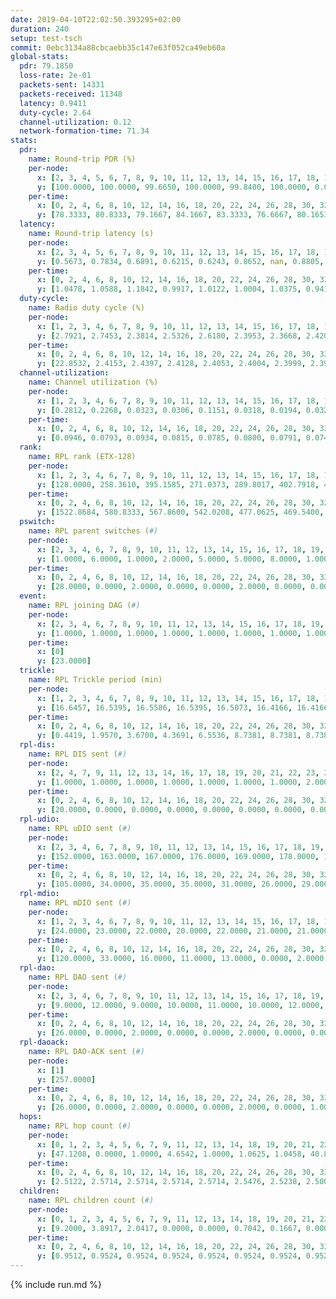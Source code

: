 ```yaml
---
date: 2019-04-10T22:02:50.393295+02:00
duration: 240
setup: test-tsch
commit: 0ebc3134a88cbcaebb35c147e63f052ca49eb60a
global-stats:
  pdr: 79.1850
  loss-rate: 2e-01
  packets-sent: 14331
  packets-received: 11348
  latency: 0.9411
  duty-cycle: 2.64
  channel-utilization: 0.12
  network-formation-time: 71.34
stats:
  pdr:
    name: Round-trip PDR (%)
    per-node:
      x: [2, 3, 4, 5, 6, 7, 8, 9, 10, 11, 12, 13, 14, 15, 16, 17, 18, 19, 20, 21, 22, 23, 24, 25]
      y: [100.0000, 100.0000, 99.6650, 100.0000, 99.8400, 100.0000, 0.0000, 100.0000, 0.0000, 100.0000, 100.0000, 100.0000, 100.0000, 0.0000, 0.0000, 0.0000, 99.8288, 100.0000, 99.8261, 99.6914, 99.8328, 99.6569, 100.0000, 99.4975]
    per-time:
      x: [0, 2, 4, 6, 8, 10, 12, 14, 16, 18, 20, 22, 24, 26, 28, 30, 32, 34, 36, 38, 40, 42, 44, 46, 48, 50, 52, 54, 56, 58, 60, 62, 64, 66, 68, 70, 72, 74, 76, 78, 80, 82, 84, 86, 88, 90, 92, 94, 96, 98, 100, 102, 104, 106, 108, 110, 112, 114, 116, 118, 120, 122, 124, 126, 128, 130, 132, 134, 136, 138, 140, 142, 144, 146, 148, 150, 152, 154, 156, 158, 160, 162, 164, 166, 168, 170, 172, 174, 176, 178, 180, 182, 184, 186, 188, 190, 192, 194, 196, 198, 200, 202, 204, 206, 208, 210, 212, 214, 216, 218, 220, 222, 224, 226, 228, 230, 232, 234, 236, 238, 240]
      y: [78.3333, 80.8333, 79.1667, 84.1667, 83.3333, 76.6667, 80.1653, 77.3109, 74.1667, 80.1653, 74.7899, 75.2066, 83.3333, 84.8739, 75.8333, 75.0000, 75.0000, 80.1653, 79.1667, 77.5000, 80.0000, 74.7899, 78.3333, 80.1653, 77.5000, 80.8333, 81.6667, 80.8333, 82.5000, 82.5000, 80.0000, 74.1667, 85.8333, 75.8333, 75.8333, 75.8333, 76.6667, 76.6667, 75.0000, 73.3333, 83.3333, 80.8333, 80.8333, 80.0000, 80.8333, 79.1667, 80.8333, 79.1667, 80.8333, 78.3333, 79.1667, 75.8333, 80.0000, 75.8333, 76.6667, 83.3333, 80.8333, 81.6667, 80.0000, 73.3333, 80.8333, 80.8333, 76.6667, 76.6667, 80.8333, 80.8333, 79.1667, 75.0000, 76.6667, 76.6667, 78.3333, 74.1667, 80.0000, 77.5000, 80.8333, 80.8333, 76.6667, 83.3333, 75.0000, 75.8333, 81.6667, 82.5000, 89.1667, 75.8333, 80.8333, 78.3333, 79.1667, 79.1667, 71.6667, 77.5000, 78.3333, 74.1667, 81.6667, 88.3333, 75.0000, 86.6667, 92.5000, 81.6667, 81.6667, 75.0000, 84.1667, 78.3333, 81.6667, 78.3333, 80.8333, 79.1667, 73.3333, 84.1667, 77.5000, 75.0000, 80.0000, 75.0000, 76.6667, 86.6667, 82.5000, 77.5000, 83.3333, 81.6667, 80.8333, 66.0000, null]
  latency:
    name: Round-trip latency (s)
    per-node:
      x: [2, 3, 4, 5, 6, 7, 8, 9, 10, 11, 12, 13, 14, 15, 16, 17, 18, 19, 20, 21, 22, 23, 24, 25]
      y: [0.5673, 0.7834, 0.6891, 0.6215, 0.6243, 0.8652, nan, 0.8805, nan, 0.8473, 0.9413, 0.7832, 0.8476, nan, nan, nan, 1.0709, 1.0773, 1.0101, 1.2800, 1.1171, 1.2817, 1.2282, 1.3771]
    per-time:
      x: [0, 2, 4, 6, 8, 10, 12, 14, 16, 18, 20, 22, 24, 26, 28, 30, 32, 34, 36, 38, 40, 42, 44, 46, 48, 50, 52, 54, 56, 58, 60, 62, 64, 66, 68, 70, 72, 74, 76, 78, 80, 82, 84, 86, 88, 90, 92, 94, 96, 98, 100, 102, 104, 106, 108, 110, 112, 114, 116, 118, 120, 122, 124, 126, 128, 130, 132, 134, 136, 138, 140, 142, 144, 146, 148, 150, 152, 154, 156, 158, 160, 162, 164, 166, 168, 170, 172, 174, 176, 178, 180, 182, 184, 186, 188, 190, 192, 194, 196, 198, 200, 202, 204, 206, 208, 210, 212, 214, 216, 218, 220, 222, 224, 226, 228, 230, 232, 234, 236, 238, 240]
      y: [1.0478, 1.0588, 1.1842, 0.9917, 1.0122, 1.0004, 1.0375, 0.9417, 1.0481, 1.0556, 1.0622, 0.9731, 1.0389, 0.9388, 1.0269, 1.0298, 0.9896, 0.9628, 0.9987, 0.9385, 0.9364, 0.9821, 0.9697, 0.9487, 0.9612, 0.9966, 0.9748, 0.9412, 0.9839, 0.9870, 0.9695, 0.9325, 0.9104, 0.9133, 0.9142, 0.9499, 0.9152, 0.9281, 0.9765, 0.9280, 0.9870, 0.9639, 1.0295, 0.9776, 0.9887, 0.9697, 0.8964, 0.9533, 0.9417, 0.9222, 0.8675, 0.9639, 0.9661, 0.9330, 0.9076, 0.9863, 0.9604, 0.8957, 0.9617, 0.9242, 0.9518, 0.9294, 0.8513, 0.9624, 0.9086, 0.8970, 0.8883, 0.9281, 0.8680, 0.9259, 0.9346, 0.9315, 0.9591, 0.9417, 0.9132, 0.9095, 0.9818, 0.9571, 0.9696, 0.9554, 0.9094, 0.9104, 0.9167, 0.9188, 0.8861, 0.8439, 0.9263, 0.9365, 0.8819, 0.9496, 0.9055, 0.8632, 0.8726, 0.8817, 0.8910, 0.9116, 0.8875, 0.9359, 0.9017, 0.9121, 0.8705, 0.8878, 0.8886, 0.8760, 0.9042, 0.8827, 0.9435, 0.8779, 0.9135, 0.8798, 0.8804, 0.9024, 0.8908, 0.9185, 0.8817, 0.9066, 0.9287, 0.8804, 0.9445, 0.9315, null]
  duty-cycle:
    name: Radio duty cycle (%)
    per-node:
      x: [1, 2, 3, 4, 6, 7, 8, 9, 10, 11, 12, 13, 14, 15, 16, 17, 18, 19, 20, 21, 22, 23, 24, 25]
      y: [2.7921, 2.7453, 2.3814, 2.5326, 2.6180, 2.3953, 2.3668, 2.4208, 2.5923, 2.5243, 2.5939, 2.5797, 2.5322, 2.5746, 2.4077, 2.9358, 2.6256, 2.5667, 2.5877, 2.6012, 2.5379, 2.5680, 2.5714, 2.5154]
    per-time:
      x: [0, 2, 4, 6, 8, 10, 12, 14, 16, 18, 20, 22, 24, 26, 28, 30, 32, 34, 36, 38, 40, 42, 44, 46, 48, 50, 52, 54, 56, 58, 60, 62, 64, 66, 68, 70, 72, 74, 76, 78, 80, 82, 84, 86, 88, 90, 92, 94, 96, 98, 100, 102, 104, 106, 108, 110, 112, 114, 116, 118, 120, 122, 124, 126, 128, 130, 132, 134, 136, 138, 140, 142, 144, 146, 148, 150, 152, 154, 156, 158, 160, 162, 164, 166, 168, 170, 172, 174, 176, 178, 180, 182, 184, 186, 188, 190, 192, 194, 196, 198, 200, 202, 204, 206, 208, 210, 212, 214, 216, 218, 220, 222, 224, 226, 228, 230, 232, 234, 236, 238]
      y: [22.8532, 2.4153, 2.4397, 2.4128, 2.4053, 2.4004, 2.3999, 2.3986, 2.4046, 2.3907, 2.4190, 2.3793, 2.3846, 2.3943, 2.4238, 2.4047, 2.3962, 2.3906, 2.3848, 2.4148, 2.3813, 2.3840, 2.3856, 2.3948, 2.3724, 2.3837, 2.3982, 2.3900, 2.3930, 2.3937, 2.3924, 2.3835, 2.3864, 2.3852, 2.3801, 2.3795, 2.3815, 2.3774, 2.3795, 2.3824, 2.3932, 2.4077, 3.1386, 2.8490, 2.8286, 2.3829, 2.3920, 2.3865, 2.4130, 2.3937, 2.3752, 2.3704, 2.3800, 2.3769, 2.3738, 2.3694, 2.3943, 2.3854, 2.3752, 2.3856, 2.3826, 2.3811, 2.3565, 2.3595, 2.3575, 2.3679, 2.3765, 2.3723, 2.3749, 2.3579, 2.3681, 2.3789, 2.3671, 2.3816, 2.3837, 2.3936, 2.3703, 2.3907, 2.3896, 2.3767, 2.3862, 2.3824, 2.3987, 2.3941, 2.3752, 2.3684, 2.3734, 2.3835, 2.3759, 2.3690, 2.3878, 2.3765, 2.3573, 2.3845, 2.3908, 2.3920, 2.3866, 2.3998, 2.3778, 2.3827, 2.3877, 2.3782, 2.3890, 2.3839, 2.3732, 2.3832, 2.3708, 2.3766, 2.3631, 2.3837, 2.3558, 2.3646, 2.3487, 2.3686, 2.3634, 2.3678, 2.3465, 2.3828, 2.3643, 2.3679]
  channel-utilization:
    name: Channel utilization (%)
    per-node:
      x: [1, 2, 3, 4, 6, 7, 8, 9, 10, 11, 12, 13, 14, 15, 16, 17, 18, 19, 20, 21, 22, 23, 24, 25]
      y: [0.2812, 0.2268, 0.0323, 0.0306, 0.1151, 0.0318, 0.0194, 0.0328, 0.1542, 0.0316, 0.0323, 0.1217, 0.0305, 0.1001, 0.0264, 0.2950, 0.0623, 0.0380, 0.0560, 0.0424, 0.0400, 0.0349, 0.0316, 0.0330]
    per-time:
      x: [0, 2, 4, 6, 8, 10, 12, 14, 16, 18, 20, 22, 24, 26, 28, 30, 32, 34, 36, 38, 40, 42, 44, 46, 48, 50, 52, 54, 56, 58, 60, 62, 64, 66, 68, 70, 72, 74, 76, 78, 80, 82, 84, 86, 88, 90, 92, 94, 96, 98, 100, 102, 104, 106, 108, 110, 112, 114, 116, 118, 120, 122, 124, 126, 128, 130, 132, 134, 136, 138, 140, 142, 144, 146, 148, 150, 152, 154, 156, 158, 160, 162, 164, 166, 168, 170, 172, 174, 176, 178, 180, 182, 184, 186, 188, 190, 192, 194, 196, 198, 200, 202, 204, 206, 208, 210, 212, 214, 216, 218, 220, 222, 224, 226, 228, 230, 232, 234, 236, 238]
      y: [0.0946, 0.0793, 0.0934, 0.0815, 0.0785, 0.0800, 0.0791, 0.0746, 0.0755, 0.0731, 0.0869, 0.0698, 0.0714, 0.0743, 0.0848, 0.0792, 0.0764, 0.0754, 0.0732, 0.0861, 0.0721, 0.0733, 0.0720, 0.0772, 0.0679, 0.0719, 0.0784, 0.0753, 0.0781, 0.0778, 0.0769, 0.0715, 0.0724, 0.0729, 0.0691, 0.0702, 0.0705, 0.0697, 0.0698, 0.0708, 0.0730, 0.0806, 0.4310, 0.2596, 0.2402, 0.0700, 0.0747, 0.0721, 0.0830, 0.0768, 0.0669, 0.0662, 0.0723, 0.0700, 0.0689, 0.0672, 0.0784, 0.0729, 0.0683, 0.0712, 0.0697, 0.0719, 0.0600, 0.0613, 0.0611, 0.0645, 0.0661, 0.0654, 0.0659, 0.0611, 0.0662, 0.0691, 0.0653, 0.0728, 0.0707, 0.0760, 0.0665, 0.0753, 0.0743, 0.0712, 0.0718, 0.0714, 0.0793, 0.0763, 0.0670, 0.0648, 0.0650, 0.0714, 0.0691, 0.0665, 0.0736, 0.0689, 0.0593, 0.0698, 0.0729, 0.0731, 0.0733, 0.0789, 0.0693, 0.0719, 0.0744, 0.0696, 0.0723, 0.0689, 0.0661, 0.0715, 0.0657, 0.0680, 0.0635, 0.0714, 0.0582, 0.0609, 0.0561, 0.0648, 0.0648, 0.0652, 0.0563, 0.0717, 0.0622, 0.0652]
  rank:
    name: RPL rank (ETX-128)
    per-node:
      x: [1, 2, 3, 4, 6, 7, 8, 9, 10, 11, 12, 13, 14, 15, 16, 17, 18, 19, 20, 21, 22, 23, 24, 25]
      y: [128.0000, 258.3610, 395.1585, 271.0373, 289.8017, 402.7918, 404.8857, 421.0363, 276.8299, 409.8465, 407.9024, 411.0992, 416.4650, 437.6000, 512.5041, 414.4853, 557.9677, 558.8474, 571.8286, 591.5976, 599.8975, 911.9959, 696.8675, 703.4818]
    per-time:
      x: [0, 2, 4, 6, 8, 10, 12, 14, 16, 18, 20, 22, 24, 26, 28, 30, 32, 34, 36, 38, 40, 42, 44, 46, 48, 50, 52, 54, 56, 58, 60, 62, 64, 66, 68, 70, 72, 74, 76, 78, 80, 82, 84, 86, 88, 90, 92, 94, 96, 98, 100, 102, 104, 106, 108, 110, 112, 114, 116, 118, 120, 122, 124, 126, 128, 130, 132, 134, 136, 138, 140, 142, 144, 146, 148, 150, 152, 154, 156, 158, 160, 162, 164, 166, 168, 170, 172, 174, 176, 178, 180, 182, 184, 186, 188, 190, 192, 194, 196, 198, 200, 202, 204, 206, 208, 210, 212, 214, 216, 218, 220, 222, 224, 226, 228, 230, 232, 234, 236, 238]
      y: [1522.8684, 580.8333, 567.8600, 542.0208, 477.0625, 469.5400, 472.9792, 468.2083, 467.3333, 463.0204, 467.3061, 484.4583, 487.5000, 488.3125, 516.1667, 514.3750, 509.0392, 494.8958, 492.3750, 507.1321, 472.9792, 467.3469, 465.9375, 456.4694, 451.3958, 448.5000, 450.0000, 449.0417, 451.0612, 448.6042, 452.5417, 469.3673, 454.7708, 456.0208, 456.1800, 453.2857, 448.0612, 446.5918, 441.3673, 439.0208, 437.3750, 443.3958, 423.7660, 413.3986, 405.0468, 446.7580, 454.3673, 459.5926, 452.2708, 445.7708, 441.1020, 445.8571, 444.2500, 437.4694, 432.1667, 433.7551, 434.6042, 437.9796, 435.1250, 434.9167, 437.9184, 442.3200, 436.8333, 433.3542, 437.0625, 433.1224, 430.1667, 448.1837, 453.4792, 448.8980, 443.6531, 439.8125, 445.2200, 437.5918, 435.5200, 440.1200, 435.1667, 439.1667, 436.7708, 433.7917, 432.2549, 430.0000, 425.3333, 428.5600, 424.6667, 427.8333, 431.5306, 441.7500, 439.7500, 433.8600, 437.8600, 449.1633, 435.8571, 428.7083, 426.1667, 424.8163, 426.6875, 426.6122, 426.3750, 427.1667, 433.3878, 431.2041, 429.8958, 425.0204, 426.7917, 426.9792, 427.1667, 426.2083, 424.5833, 430.4314, 423.6458, 420.7292, 419.6458, 422.0417, 422.8333, 426.0625, 424.2292, 430.8200, 423.7917, 453.4118]
  pswitch:
    name: RPL parent switches (#)
    per-node:
      x: [2, 3, 4, 6, 7, 8, 9, 10, 11, 12, 13, 14, 15, 16, 17, 18, 19, 20, 21, 22, 23, 24, 25]
      y: [1.0000, 6.0000, 1.0000, 2.0000, 5.0000, 5.0000, 8.0000, 1.0000, 1.0000, 6.0000, 2.0000, 3.0000, 5.0000, 2.0000, 5.0000, 8.0000, 9.0000, 5.0000, 6.0000, 4.0000, 5.0000, 9.0000, 7.0000]
    per-time:
      x: [0, 2, 4, 6, 8, 10, 12, 14, 16, 18, 20, 22, 24, 26, 28, 30, 32, 34, 36, 38, 40, 42, 44, 46, 48, 50, 52, 54, 56, 58, 60, 62, 64, 66, 68, 70, 72, 74, 76, 78, 80, 82, 84, 86, 88, 90, 92, 94, 96, 98, 100, 102, 104, 106, 108, 110, 112, 114, 116, 118, 120, 122, 124, 126, 128, 130, 132, 134, 136, 138, 140, 142, 144, 146, 148, 150, 152, 154, 156, 158, 160, 162, 164, 166, 168, 170, 172, 174, 176, 178, 180, 182, 184, 186, 188, 190, 192, 194, 196, 198, 200, 202, 204, 206, 208, 210, 212, 214, 216, 218, 220, 222, 224, 226, 228, 230, 232, 234, 236, 238]
      y: [28.0000, 0.0000, 2.0000, 0.0000, 0.0000, 2.0000, 0.0000, 0.0000, 0.0000, 1.0000, 1.0000, 0.0000, 0.0000, 0.0000, 0.0000, 0.0000, 3.0000, 0.0000, 0.0000, 5.0000, 0.0000, 1.0000, 0.0000, 1.0000, 0.0000, 0.0000, 0.0000, 0.0000, 1.0000, 0.0000, 0.0000, 1.0000, 0.0000, 0.0000, 2.0000, 1.0000, 1.0000, 1.0000, 1.0000, 0.0000, 0.0000, 0.0000, 0.0000, 0.0000, 0.0000, 1.0000, 1.0000, 6.0000, 0.0000, 0.0000, 1.0000, 1.0000, 0.0000, 1.0000, 0.0000, 1.0000, 0.0000, 1.0000, 0.0000, 0.0000, 1.0000, 2.0000, 0.0000, 0.0000, 0.0000, 1.0000, 0.0000, 1.0000, 0.0000, 1.0000, 1.0000, 0.0000, 2.0000, 1.0000, 2.0000, 2.0000, 0.0000, 0.0000, 0.0000, 0.0000, 3.0000, 2.0000, 0.0000, 2.0000, 0.0000, 0.0000, 1.0000, 0.0000, 0.0000, 2.0000, 2.0000, 1.0000, 1.0000, 0.0000, 0.0000, 1.0000, 0.0000, 1.0000, 0.0000, 0.0000, 1.0000, 1.0000, 0.0000, 1.0000, 0.0000, 0.0000, 0.0000, 0.0000, 0.0000, 3.0000, 0.0000, 0.0000, 0.0000, 0.0000, 0.0000, 0.0000, 0.0000, 2.0000, 0.0000, 3.0000]
  event:
    name: RPL joining DAG (#)
    per-node:
      x: [2, 3, 4, 6, 7, 8, 9, 10, 11, 12, 13, 14, 15, 16, 17, 18, 19, 20, 21, 22, 23, 24, 25]
      y: [1.0000, 1.0000, 1.0000, 1.0000, 1.0000, 1.0000, 1.0000, 1.0000, 1.0000, 1.0000, 1.0000, 1.0000, 1.0000, 1.0000, 1.0000, 1.0000, 1.0000, 1.0000, 1.0000, 1.0000, 1.0000, 1.0000, 1.0000]
    per-time:
      x: [0]
      y: [23.0000]
  trickle:
    name: RPL Trickle period (min)
    per-node:
      x: [1, 2, 3, 4, 6, 7, 8, 9, 10, 11, 12, 13, 14, 15, 16, 17, 18, 19, 20, 21, 22, 23, 24, 25]
      y: [16.6457, 16.5395, 16.5586, 16.5395, 16.5073, 16.4166, 16.4166, 16.5566, 16.5299, 16.5299, 16.5444, 16.5434, 16.5332, 16.5102, 16.5434, 17.3368, 16.4993, 16.5556, 16.5409, 16.5444, 16.5370, 16.4673, 16.4920, 16.5482]
    per-time:
      x: [0, 2, 4, 6, 8, 10, 12, 14, 16, 18, 20, 22, 24, 26, 28, 30, 32, 34, 36, 38, 40, 42, 44, 46, 48, 50, 52, 54, 56, 58, 60, 62, 64, 66, 68, 70, 72, 74, 76, 78, 80, 82, 84, 86, 88, 90, 92, 94, 96, 98, 100, 102, 104, 106, 108, 110, 112, 114, 116, 118, 120, 122, 124, 126, 128, 130, 132, 134, 136, 138, 140, 142, 144, 146, 148, 150, 152, 154, 156, 158, 160, 162, 164, 166, 168, 170, 172, 174, 176, 178, 180, 182, 184, 186, 188, 190, 192, 194, 196, 198, 200, 202, 204, 206, 208, 210, 212, 214, 216, 218, 220, 222, 224, 226, 228, 230, 232, 234, 236, 238]
      y: [0.4419, 1.9570, 3.6700, 4.3691, 6.5536, 8.7381, 8.7381, 8.7381, 8.9202, 17.4763, 17.4763, 17.4763, 17.4763, 17.4763, 17.4763, 17.4763, 17.4763, 17.4763, 17.4763, 17.4763, 17.4763, 17.4763, 17.4763, 17.4763, 17.4763, 17.4763, 17.4763, 17.4763, 17.4763, 17.4763, 17.4763, 17.4763, 17.4763, 17.4763, 17.4763, 17.4763, 17.4763, 17.4763, 17.4763, 17.4763, 17.4763, 17.4763, 17.4763, 17.4763, 17.4763, 17.4763, 17.4763, 17.4763, 17.4763, 17.4763, 17.4763, 17.4763, 17.4763, 17.4763, 17.4763, 17.4763, 17.4763, 17.4763, 17.4763, 17.4763, 17.4763, 17.4763, 17.4763, 17.4763, 17.4763, 17.4763, 17.4763, 17.4763, 17.4763, 17.4763, 17.4763, 17.4763, 17.4763, 17.4763, 17.4763, 17.4763, 17.4763, 17.4763, 17.4763, 17.4763, 17.4763, 17.4763, 17.4763, 17.4763, 17.4763, 17.4763, 17.4763, 17.4763, 17.4763, 17.4763, 17.4763, 17.4763, 17.4763, 17.4763, 17.4763, 17.4763, 17.4763, 17.4763, 17.4763, 17.4763, 17.4763, 17.4763, 17.4763, 17.4763, 17.4763, 17.4763, 17.4763, 17.4763, 17.4763, 17.4763, 17.4763, 17.4763, 17.4763, 17.4763, 17.4763, 17.4763, 17.4763, 17.4763, 17.4763, 17.4763]
  rpl-dis:
    name: RPL DIS sent (#)
    per-node:
      x: [2, 4, 7, 9, 11, 12, 13, 14, 16, 17, 18, 19, 20, 21, 22, 23, 24, 25]
      y: [1.0000, 1.0000, 1.0000, 1.0000, 1.0000, 1.0000, 1.0000, 2.0000, 1.0000, 6.0000, 1.0000, 1.0000, 1.0000, 1.0000, 1.0000, 2.0000, 2.0000, 1.0000]
    per-time:
      x: [0, 2, 4, 6, 8, 10, 12, 14, 16, 18, 20, 22, 24, 26, 28, 30, 32, 34, 36, 38, 40, 42, 44, 46, 48, 50, 52, 54, 56, 58, 60, 62, 64, 66, 68, 70, 72, 74, 76, 78, 80, 82, 84, 86, 88]
      y: [20.0000, 0.0000, 0.0000, 0.0000, 0.0000, 0.0000, 0.0000, 0.0000, 0.0000, 0.0000, 0.0000, 0.0000, 0.0000, 0.0000, 0.0000, 0.0000, 0.0000, 0.0000, 0.0000, 0.0000, 0.0000, 0.0000, 0.0000, 0.0000, 0.0000, 0.0000, 0.0000, 0.0000, 0.0000, 0.0000, 0.0000, 0.0000, 0.0000, 0.0000, 0.0000, 0.0000, 0.0000, 0.0000, 0.0000, 0.0000, 0.0000, 0.0000, 0.0000, 3.0000, 3.0000]
  rpl-udio:
    name: RPL uDIO sent (#)
    per-node:
      x: [2, 3, 4, 6, 7, 8, 9, 10, 11, 12, 13, 14, 15, 16, 17, 18, 19, 20, 21, 22, 23, 24, 25]
      y: [152.0000, 163.0000, 167.0000, 176.0000, 169.0000, 178.0000, 166.0000, 149.0000, 156.0000, 166.0000, 158.0000, 172.0000, 162.0000, 164.0000, 161.0000, 166.0000, 165.0000, 167.0000, 170.0000, 173.0000, 168.0000, 168.0000, 169.0000]
    per-time:
      x: [0, 2, 4, 6, 8, 10, 12, 14, 16, 18, 20, 22, 24, 26, 28, 30, 32, 34, 36, 38, 40, 42, 44, 46, 48, 50, 52, 54, 56, 58, 60, 62, 64, 66, 68, 70, 72, 74, 76, 78, 80, 82, 84, 86, 88, 90, 92, 94, 96, 98, 100, 102, 104, 106, 108, 110, 112, 114, 116, 118, 120, 122, 124, 126, 128, 130, 132, 134, 136, 138, 140, 142, 144, 146, 148, 150, 152, 154, 156, 158, 160, 162, 164, 166, 168, 170, 172, 174, 176, 178, 180, 182, 184, 186, 188, 190, 192, 194, 196, 198, 200, 202, 204, 206, 208, 210, 212, 214, 216, 218, 220, 222, 224, 226, 228, 230, 232, 234, 236, 238, 240]
      y: [105.0000, 34.0000, 35.0000, 35.0000, 31.0000, 26.0000, 29.0000, 31.0000, 31.0000, 35.0000, 28.0000, 35.0000, 34.0000, 29.0000, 34.0000, 31.0000, 34.0000, 32.0000, 32.0000, 26.0000, 28.0000, 33.0000, 26.0000, 32.0000, 30.0000, 27.0000, 30.0000, 33.0000, 26.0000, 30.0000, 33.0000, 28.0000, 33.0000, 31.0000, 29.0000, 29.0000, 28.0000, 28.0000, 33.0000, 31.0000, 30.0000, 34.0000, 44.0000, 39.0000, 34.0000, 29.0000, 31.0000, 32.0000, 28.0000, 34.0000, 30.0000, 32.0000, 31.0000, 32.0000, 30.0000, 32.0000, 31.0000, 25.0000, 32.0000, 39.0000, 30.0000, 32.0000, 32.0000, 31.0000, 32.0000, 31.0000, 30.0000, 32.0000, 29.0000, 29.0000, 33.0000, 34.0000, 29.0000, 28.0000, 29.0000, 31.0000, 35.0000, 33.0000, 30.0000, 33.0000, 33.0000, 29.0000, 29.0000, 31.0000, 26.0000, 37.0000, 29.0000, 33.0000, 31.0000, 33.0000, 26.0000, 32.0000, 28.0000, 31.0000, 30.0000, 33.0000, 26.0000, 32.0000, 29.0000, 28.0000, 30.0000, 32.0000, 36.0000, 28.0000, 32.0000, 28.0000, 30.0000, 31.0000, 29.0000, 30.0000, 33.0000, 30.0000, 32.0000, 33.0000, 32.0000, 26.0000, 29.0000, 34.0000, 28.0000, 35.0000, 4.0000]
  rpl-mdio:
    name: RPL mDIO sent (#)
    per-node:
      x: [1, 2, 3, 4, 6, 7, 8, 9, 10, 11, 12, 13, 14, 15, 16, 17, 18, 19, 20, 21, 22, 23, 24, 25]
      y: [24.0000, 23.0000, 22.0000, 20.0000, 22.0000, 21.0000, 21.0000, 21.0000, 25.0000, 21.0000, 21.0000, 22.0000, 20.0000, 22.0000, 22.0000, 22.0000, 21.0000, 21.0000, 20.0000, 21.0000, 22.0000, 21.0000, 20.0000, 20.0000]
    per-time:
      x: [0, 2, 4, 6, 8, 10, 12, 14, 16, 18, 20, 22, 24, 26, 28, 30, 32, 34, 36, 38, 40, 42, 44, 46, 48, 50, 52, 54, 56, 58, 60, 62, 64, 66, 68, 70, 72, 74, 76, 78, 80, 82, 84, 86, 88, 90, 92, 94, 96, 98, 100, 102, 104, 106, 108, 110, 112, 114, 116, 118, 120, 122, 124, 126, 128, 130, 132, 134, 136, 138, 140, 142, 144, 146, 148, 150, 152, 154, 156, 158, 160, 162, 164, 166, 168, 170, 172, 174, 176, 178, 180, 182, 184, 186, 188, 190, 192, 194, 196, 198, 200, 202, 204, 206, 208, 210, 212, 214, 216, 218, 220, 222, 224, 226, 228, 230, 232, 234, 236, 238]
      y: [120.0000, 33.0000, 16.0000, 11.0000, 13.0000, 0.0000, 2.0000, 7.0000, 13.0000, 2.0000, 0.0000, 0.0000, 0.0000, 3.0000, 8.0000, 2.0000, 6.0000, 5.0000, 0.0000, 0.0000, 0.0000, 0.0000, 8.0000, 4.0000, 2.0000, 7.0000, 3.0000, 0.0000, 0.0000, 0.0000, 1.0000, 8.0000, 7.0000, 4.0000, 4.0000, 0.0000, 0.0000, 0.0000, 0.0000, 2.0000, 8.0000, 2.0000, 9.0000, 3.0000, 0.0000, 0.0000, 0.0000, 0.0000, 6.0000, 0.0000, 9.0000, 5.0000, 4.0000, 0.0000, 0.0000, 0.0000, 0.0000, 3.0000, 3.0000, 11.0000, 7.0000, 0.0000, 0.0000, 0.0000, 0.0000, 1.0000, 8.0000, 8.0000, 5.0000, 2.0000, 0.0000, 0.0000, 0.0000, 0.0000, 4.0000, 5.0000, 5.0000, 5.0000, 5.0000, 0.0000, 0.0000, 0.0000, 0.0000, 2.0000, 7.0000, 7.0000, 6.0000, 2.0000, 0.0000, 0.0000, 0.0000, 2.0000, 4.0000, 6.0000, 7.0000, 5.0000, 0.0000, 0.0000, 0.0000, 0.0000, 1.0000, 6.0000, 7.0000, 5.0000, 4.0000, 1.0000, 0.0000, 0.0000, 0.0000, 4.0000, 4.0000, 6.0000, 7.0000, 3.0000, 0.0000, 0.0000, 0.0000, 0.0000, 6.0000, 4.0000]
  rpl-dao:
    name: RPL DAO sent (#)
    per-node:
      x: [2, 3, 4, 6, 7, 8, 9, 10, 11, 12, 13, 14, 15, 16, 17, 18, 19, 20, 21, 22, 23, 24, 25]
      y: [9.0000, 12.0000, 9.0000, 10.0000, 11.0000, 10.0000, 12.0000, 10.0000, 9.0000, 11.0000, 10.0000, 10.0000, 10.0000, 9.0000, 12.0000, 13.0000, 13.0000, 11.0000, 12.0000, 10.0000, 12.0000, 14.0000, 12.0000]
    per-time:
      x: [0, 2, 4, 6, 8, 10, 12, 14, 16, 18, 20, 22, 24, 26, 28, 30, 32, 34, 36, 38, 40, 42, 44, 46, 48, 50, 52, 54, 56, 58, 60, 62, 64, 66, 68, 70, 72, 74, 76, 78, 80, 82, 84, 86, 88, 90, 92, 94, 96, 98, 100, 102, 104, 106, 108, 110, 112, 114, 116, 118, 120, 122, 124, 126, 128, 130, 132, 134, 136, 138, 140, 142, 144, 146, 148, 150, 152, 154, 156, 158, 160, 162, 164, 166, 168, 170, 172, 174, 176, 178, 180, 182, 184, 186, 188, 190, 192, 194, 196, 198, 200, 202, 204, 206, 208, 210, 212, 214, 216, 218, 220, 222, 224, 226, 228, 230, 232, 234, 236, 238]
      y: [26.0000, 0.0000, 2.0000, 0.0000, 0.0000, 2.0000, 0.0000, 0.0000, 0.0000, 1.0000, 1.0000, 0.0000, 0.0000, 0.0000, 16.0000, 1.0000, 5.0000, 0.0000, 0.0000, 8.0000, 0.0000, 1.0000, 0.0000, 2.0000, 0.0000, 0.0000, 0.0000, 0.0000, 11.0000, 1.0000, 3.0000, 1.0000, 0.0000, 3.0000, 3.0000, 1.0000, 2.0000, 2.0000, 1.0000, 0.0000, 0.0000, 0.0000, 11.0000, 3.0000, 0.0000, 2.0000, 1.0000, 6.0000, 3.0000, 0.0000, 2.0000, 2.0000, 0.0000, 1.0000, 0.0000, 1.0000, 1.0000, 8.0000, 0.0000, 0.0000, 2.0000, 3.0000, 4.0000, 0.0000, 2.0000, 1.0000, 1.0000, 1.0000, 1.0000, 1.0000, 2.0000, 7.0000, 2.0000, 1.0000, 3.0000, 2.0000, 3.0000, 1.0000, 0.0000, 1.0000, 5.0000, 2.0000, 1.0000, 3.0000, 1.0000, 4.0000, 1.0000, 0.0000, 2.0000, 3.0000, 2.0000, 3.0000, 1.0000, 1.0000, 3.0000, 1.0000, 1.0000, 2.0000, 1.0000, 2.0000, 3.0000, 2.0000, 2.0000, 2.0000, 1.0000, 3.0000, 1.0000, 1.0000, 3.0000, 4.0000, 1.0000, 1.0000, 0.0000, 1.0000, 4.0000, 2.0000, 0.0000, 4.0000, 1.0000, 4.0000]
  rpl-daoack:
    name: RPL DAO-ACK sent (#)
    per-node:
      x: [1]
      y: [257.0000]
    per-time:
      x: [0, 2, 4, 6, 8, 10, 12, 14, 16, 18, 20, 22, 24, 26, 28, 30, 32, 34, 36, 38, 40, 42, 44, 46, 48, 50, 52, 54, 56, 58, 60, 62, 64, 66, 68, 70, 72, 74, 76, 78, 80, 82, 84, 86, 88, 90, 92, 94, 96, 98, 100, 102, 104, 106, 108, 110, 112, 114, 116, 118, 120, 122, 124, 126, 128, 130, 132, 134, 136, 138, 140, 142, 144, 146, 148, 150, 152, 154, 156, 158, 160, 162, 164, 166, 168, 170, 172, 174, 176, 178, 180, 182, 184, 186, 188, 190, 192, 194, 196, 198, 200, 202, 204, 206, 208, 210, 212, 214, 216, 218, 220, 222, 224, 226, 228, 230, 232, 234, 236, 238]
      y: [26.0000, 0.0000, 2.0000, 0.0000, 0.0000, 2.0000, 0.0000, 1.0000, 0.0000, 1.0000, 1.0000, 0.0000, 0.0000, 0.0000, 16.0000, 1.0000, 5.0000, 0.0000, 0.0000, 7.0000, 0.0000, 2.0000, 0.0000, 2.0000, 0.0000, 0.0000, 0.0000, 0.0000, 11.0000, 1.0000, 3.0000, 1.0000, 0.0000, 3.0000, 3.0000, 2.0000, 2.0000, 2.0000, 1.0000, 0.0000, 0.0000, 0.0000, 10.0000, 3.0000, 0.0000, 2.0000, 1.0000, 6.0000, 3.0000, 0.0000, 3.0000, 2.0000, 0.0000, 1.0000, 0.0000, 1.0000, 1.0000, 8.0000, 0.0000, 0.0000, 2.0000, 3.0000, 4.0000, 0.0000, 3.0000, 1.0000, 1.0000, 1.0000, 1.0000, 1.0000, 2.0000, 7.0000, 2.0000, 1.0000, 3.0000, 2.0000, 4.0000, 0.0000, 0.0000, 2.0000, 5.0000, 2.0000, 1.0000, 3.0000, 1.0000, 4.0000, 1.0000, 0.0000, 2.0000, 3.0000, 2.0000, 3.0000, 1.0000, 2.0000, 3.0000, 1.0000, 1.0000, 2.0000, 1.0000, 2.0000, 3.0000, 2.0000, 2.0000, 2.0000, 1.0000, 3.0000, 1.0000, 2.0000, 3.0000, 4.0000, 1.0000, 1.0000, 0.0000, 1.0000, 4.0000, 2.0000, 0.0000, 4.0000, 1.0000, 4.0000]
  hops:
    name: RPL hop count (#)
    per-node:
      x: [0, 1, 2, 3, 4, 5, 6, 7, 9, 11, 12, 13, 14, 18, 19, 20, 21, 22, 23, 24, 25]
      y: [47.1208, 0.0000, 1.0000, 4.6542, 1.0000, 1.0625, 1.0458, 40.8667, 35.5625, 47.2000, 26.7833, 2.4083, 47.2000, 19.0000, 22.4000, 24.6000, 45.6333, 47.0083, 45.1004, 29.4583, 21.4292]
    per-time:
      x: [0, 2, 4, 6, 8, 10, 12, 14, 16, 18, 20, 22, 24, 26, 28, 30, 32, 34, 36, 38, 40, 42, 44, 46, 48, 50, 52, 54, 56, 58, 60, 62, 64, 66, 68, 70, 72, 74, 76, 78, 80, 82, 84, 86, 88, 90, 92, 94, 96, 98, 100, 102, 104, 106, 108, 110, 112, 114, 116, 118, 120, 122, 124, 126, 128, 130, 132, 134, 136, 138, 140, 142, 144, 146, 148, 150, 152, 154, 156, 158, 160, 162, 164, 166, 168, 170, 172, 174, 176, 178, 180, 182, 184, 186, 188, 190, 192, 194, 196, 198, 200, 202, 204, 206, 208, 210, 212, 214, 216, 218, 220, 222, 224, 226, 228, 230, 232, 234, 236, 238]
      y: [2.5122, 2.5714, 2.5714, 2.5714, 2.5714, 2.5476, 2.5238, 2.5000, 2.4762, 18.4286, 34.3810, 34.3810, 34.3810, 34.3810, 34.3810, 34.3810, 29.8333, 27.5714, 27.5714, 19.7143, 20.8095, 20.8095, 20.8095, 23.0476, 23.0476, 23.0476, 23.0476, 23.0476, 20.8095, 20.8095, 20.8095, 20.8095, 20.8095, 20.8095, 29.0794, 32.0952, 32.0952, 32.0952, 32.8571, 34.3810, 34.3810, 34.3810, 34.3810, 34.3810, 34.3810, 33.2143, 32.0476, 22.9048, 20.6190, 19.4524, 18.2857, 18.2857, 18.2857, 18.2857, 18.2857, 18.2857, 18.2857, 22.8095, 22.8095, 22.8095, 25.1429, 23.6508, 22.9048, 22.9048, 22.9048, 25.2381, 25.2381, 25.2381, 26.4048, 27.5714, 25.2381, 25.2381, 22.9524, 21.8333, 20.7143, 20.7143, 20.7143, 20.7143, 20.7143, 21.8810, 23.0476, 23.0476, 23.0476, 32.0952, 32.0952, 32.0952, 33.2381, 34.3810, 34.3810, 32.0476, 24.0476, 20.6667, 20.6667, 20.6667, 20.6667, 23.0000, 24.1667, 25.3333, 25.3333, 25.3333, 25.3333, 25.3333, 25.3333, 23.0000, 23.0000, 23.0000, 23.0000, 23.0000, 23.0000, 32.0476, 32.0476, 32.0476, 32.0476, 32.0476, 32.0476, 32.0476, 33.2143, 34.3810, 34.3810, 34.3810]
  children:
    name: RPL children count (#)
    per-node:
      x: [0, 1, 2, 3, 4, 5, 6, 7, 9, 11, 12, 13, 14, 18, 19, 20, 21, 22, 23, 24, 25]
      y: [9.2000, 3.8917, 2.0417, 0.0000, 0.0000, 0.7042, 0.1667, 0.0000, 0.0000, 0.0000, 0.0000, 1.5750, 0.0000, 1.0708, 0.1417, 0.7458, 0.2333, 0.2250, 0.0000, 0.0000, 0.0000]
    per-time:
      x: [0, 2, 4, 6, 8, 10, 12, 14, 16, 18, 20, 22, 24, 26, 28, 30, 32, 34, 36, 38, 40, 42, 44, 46, 48, 50, 52, 54, 56, 58, 60, 62, 64, 66, 68, 70, 72, 74, 76, 78, 80, 82, 84, 86, 88, 90, 92, 94, 96, 98, 100, 102, 104, 106, 108, 110, 112, 114, 116, 118, 120, 122, 124, 126, 128, 130, 132, 134, 136, 138, 140, 142, 144, 146, 148, 150, 152, 154, 156, 158, 160, 162, 164, 166, 168, 170, 172, 174, 176, 178, 180, 182, 184, 186, 188, 190, 192, 194, 196, 198, 200, 202, 204, 206, 208, 210, 212, 214, 216, 218, 220, 222, 224, 226, 228, 230, 232, 234, 236, 238]
      y: [0.9512, 0.9524, 0.9524, 0.9524, 0.9524, 0.9524, 0.9524, 0.9524, 0.9524, 0.9524, 0.9524, 0.9524, 0.9524, 0.9524, 0.9524, 0.9524, 0.9524, 0.9524, 0.9524, 0.9524, 0.9524, 0.9524, 0.9524, 0.9524, 0.9524, 0.9524, 0.9524, 0.9524, 0.9524, 0.9524, 0.9524, 0.9524, 0.9524, 0.9524, 0.9524, 0.9524, 0.9524, 0.9524, 0.9524, 0.9524, 0.9524, 0.9524, 0.9524, 0.9524, 0.9524, 0.9524, 0.9524, 0.9524, 0.9524, 0.9524, 0.9524, 0.9524, 0.9524, 0.9524, 0.9524, 0.9524, 0.9524, 0.9524, 0.9524, 0.9524, 0.9524, 0.9524, 0.9524, 0.9524, 0.9524, 0.9524, 0.9524, 0.9524, 0.9524, 0.9524, 0.9524, 0.9524, 0.9524, 0.9524, 0.9524, 0.9524, 0.9524, 0.9524, 0.9524, 0.9524, 0.9524, 0.9524, 0.9524, 0.9524, 0.9524, 0.9524, 0.9524, 0.9524, 0.9524, 0.9524, 0.9524, 0.9524, 0.9524, 0.9524, 0.9524, 0.9524, 0.9524, 0.9524, 0.9524, 0.9524, 0.9524, 0.9524, 0.9524, 0.9524, 0.9524, 0.9524, 0.9524, 0.9524, 0.9524, 0.9524, 0.9524, 0.9524, 0.9524, 0.9524, 0.9524, 0.9524, 0.9524, 0.9524, 0.9524, 0.9524]
---
```


{% include run.md %}
